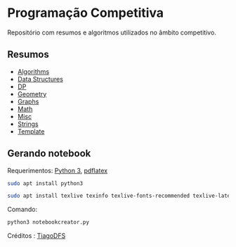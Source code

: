 # Programação Competitiva

Repositório com resumos e algoritmos utilizados no âmbito competitivo.

Resumos
------------

- [Algorithms](Content/Algorithms/)
- [Data Structures](Content/Data%20Structures/)
- [DP](Content/DP/)
- [Geometry](Content/Geometry/)
- [Graphs](Content/Graphs/)
- [Math](Content/Math/)
- [Misc](Content/Misc)
- [Strings](Content/Strings/)
- [Template](Content/Template/)

Gerando notebook
----------------------

Requerimentos: [Python 3](https://www.python.org/), [pdflatex](http://pdftex.org)

```bash
sudo apt install python3
```

```bash
sudo apt install texlive texinfo texlive-fonts-recommended texlive-latex-extra
```

Comando:

```bash
python3 notebookcreator.py
```
  Créditos : [TiagoDFS](https://github.com/Tiagosf00/Competitive-Programming)
